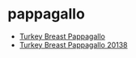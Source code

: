 # pappagallo

 * [Turkey Breast Pappagallo](../../index/t/turkey-breast-pappagallo-20138.json)
 * [Turkey Breast Pappagallo 20138](../../index/t/turkey-breast-pappagallo-20138.json)
